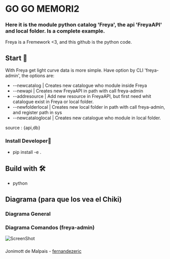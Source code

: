 # GO GO MEMORI2
### Here it is the module python catalog 'Freya', the api 'FreyaAPI' and local folder. Is a complete example.
Freya is a Fremework <3, and this github is the python code.

## Start 🚀
With Freya get light curve data is more simple.
Have option by CLI 'freya-admin', the options are:
  * --newcatalog <name> <source> | Creates new catalogue who module inside Freya
  * --newapi | Creates new FreyaAPI in path with call freya-admin 
  * --addresource <name> | Add new resource in FreyaAPI, but first need whit catalogue exist in Freya or local folder.
  * --newfolderlocal | Creates new local folder in path with call freya-admin, and register path in sys
  * --newcataloglocal <name> <source> | Creates new catalogue who module in local folder.
  
  source : {api,db}
### Install Developer🔧
* pip install -e .
## Build with 🛠️
* python
## Diagrama (para que los vea el Chiki)
### Diagrama General

### Diagrama Comandos (freya-admin)
![ScreenShot](https://raw.github.com/fernandezeric/Memoria/main/Diagrama/Comandos.png)
###
Jonimott de Malpais - [fernandezeric](https://github.com/fernandezeric)
